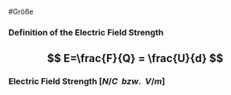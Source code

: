 #Größe 
### Definition of the Electric Field Strength
$$
E=\frac{F}{Q} = \frac{U}{d}
$$
---- 
### Electric Field Strength  \[$N/C \ \ bzw. \ \ V/m$]
